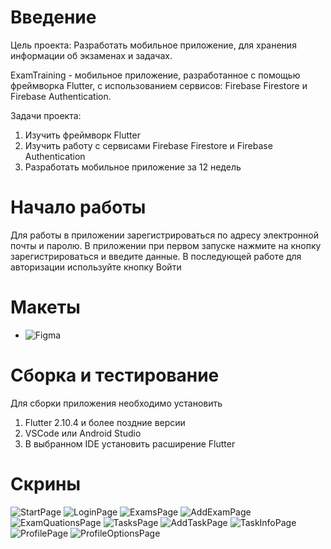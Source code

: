 # Введение

Цель проекта: Разработать мобильное приложение, для хранения информации об экзаменах и задачах.

ExamTraining - мобильное приложение, разработанное с помощью фреймворка Flutter, с использованием сервисов:
Firebase Firestore и Firebase Authentication.

Задачи проекта:

1. Изучить фреймворк Flutter
2. Изучить работу с сервисами Firebase Firestore и Firebase Authentication
3. Разработать мобильное приложение за 12 недель

# Начало работы

Для работы в приложении зарегистрироваться по адресу электронной почты и паролю.
В приложении при первом запуске нажмите на кнопку зарегистрироваться и введите данные.
В последующей работе для авторизации используйте кнопку Войти

# Макеты

- ![Figma](https://www.figma.com/file/03nPa3j1q3NI5z1vponAlB/ExamTraining?node-id=0%3A1)

# Сборка и тестирование

Для сборки приложения необходимо установить

1. Flutter 2.10.4 и более поздние версии
2. VSCode или Android Studio
3. В выбранном IDE установить расширение Flutter

# Скрины

![StartPage](https://user-images.githubusercontent.com/80877621/196906836-508a7c3f-31bb-47fd-9f28-75454b5b8e54.png)
![LoginPage](https://user-images.githubusercontent.com/80877621/196906727-1331c3b9-f685-4e6f-bd33-6e00a77c713c.png)
![ExamsPage](https://user-images.githubusercontent.com/80877621/196906794-5b8a1488-2592-4677-ae59-c39783a42f1f.png)
![AddExamPage](https://user-images.githubusercontent.com/80877621/196906987-e7c1258f-b1ce-4cf6-b5aa-1c65f24eaff5.png)
![ExamQuationsPage](https://user-images.githubusercontent.com/80877621/196907078-31f32d51-e6cb-4682-82f5-a0cb01de0b23.png)
![TasksPage](https://user-images.githubusercontent.com/80877621/196906897-1d58f647-13a2-49db-9c6e-534fedba380b.png)
![AddTaskPage](https://user-images.githubusercontent.com/80877621/196907247-ac00da62-745d-464e-867c-08cf31bc4dee.png)
![TaskInfoPage](https://user-images.githubusercontent.com/80877621/196907127-a7efff76-bf97-497a-9d61-d3280298aae1.png)
![ProfilePage](https://user-images.githubusercontent.com/80877621/196907154-27dff095-3a8a-4f51-9806-65af2c92a336.png)
![ProfileOptionsPage](https://user-images.githubusercontent.com/80877621/196907196-b21eb25b-3540-4fba-b23a-482647a9756c.png)
